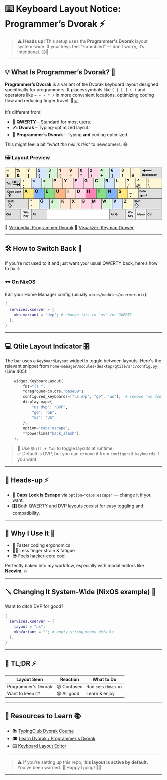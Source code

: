 # ⌨️ Keyboard Layout Notice: Programmer’s Dvorak ⚡️

> ⚠️ **Heads up!** This setup uses the **Programmer's Dvorak** layout system-wide. If your keys feel “scrambled” — don’t worry, it’s intentional. 😉🎯

---

## 💡 What Is Programmer’s Dvorak? 🧠

**Programmer’s Dvorak** is a variant of the Dvorak keyboard layout designed specifically for programmers. It places symbols like `{ } [ ] ( )` and operators like `= + - * /` in more convenient locations, optimizing coding flow and reducing finger travel. 🚀💻

It’s different from:

* 🧠 **QWERTY** – Standard for most users.
* ✍️ **Dvorak** – Typing-optimized layout.
* 🔧 **Programmer’s Dvorak** – Typing **and** coding optimized.

This might feel a bit *"what the hell is this"* to newcomers. 😅

### 🖼️ Layout Preview

![Layout\_preview](assets/kb-layout.png)

🔗 [Wikipedia: Programmer Dvorak](https://en.wikipedia.org/wiki/Keyboard_layout#Programmer_Dvorak)
🔗 [Visualizer: Keymap Drawer](https://keyboard-layout-editor.com/)

---

## 🛠️ How to Switch Back 🔄

If you're not used to it and just want your usual QWERTY back, here’s how to fix it:

### 🕶️ On NixOS

Edit your Home Manager config (usually `nixos/modules/xserver.nix`):

```nix
{
  services.xserver = {
    xkb.variant = "dvp"; # change this to "us" for QWERTY
  };
}
```

---

## 💻 Qtile Layout Indicator 🎛️

The bar uses a `KeyboardLayout` widget to toggle between layouts. Here's the relevant snippet from `home-manager/modules/desktop/qtile/src/config.py` (Line 405):

```python
    widget.KeyboardLayout(
        fmt="{} ",
        foreground=colors["base09"],
        configured_keyboards=["us dvp", "ge", "us"],  # remove "us dvp" to avoid Dvorak
        display_map={
            "us dvp": "DVP",
            "ge": "GE",
            "us": "US"
        },
        option="caps:escape",
        **powerline("back_slash"),
    ),
```

> 🔄 Use `Shift + Tab` to toggle layouts at runtime.   
> ✅ Default is DVP, but you can remove it from `configured_keyboards` if you want.

---

## 🧠 Heads-up ⚡️

* 🧹 **Caps Lock is Escape** via `option="caps:escape"` — change it if you want.  
* 🎛️ Both QWERTY and DVP layouts coexist for easy toggling and compatibility.

---

## 🧠 Why I Use It 🎯

* 🚀 Faster coding ergonomics
* 🧘‍♂️ Less finger strain & fatigue
* 😎 Feels hacker-core cool

Perfectly baked into my workflow, especially with modal editors like **Neovim**. 🔥

---

## 🪛 Changing It System-Wide (NixOS example) 🔧

Want to ditch DVP for good?

```nix
{
  services.xserver = {
    layout = "us";
    xkbVariant = ""; # empty string means default
  };
}
```

---

## 📌 TL;DR ⚡️

| Layout Seen         | Reaction    | What to Do         |
| ------------------- | ----------- | ------------------ |
| Programmer's Dvorak | 😰 Confused | Run `setxkbmap us` |
| Want to keep it?    | 😎 All good | Learn & enjoy      |

---

## 🧠 Resources to Learn 📚

* 📚 [TypingClub Dvorak Course](https://www.typingclub.com/sportal/program-3.game)
* 🎓 [Learn Dvorak / Programmer's Dvorak](https://learn.dvorak.nl/)
* ⌨️ [Keyboard Layout Editor](http://www.keyboard-layout-editor.com/)

---

> ⚠️ If you’re setting up this repo, **this layout is active by default.** You’ve been warned. 🫡
> Happy typing! 🐧✨

---
